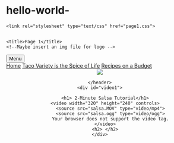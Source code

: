 # hello-world-
<!DOCTYPE html>
<html>

<head>
    <meta charset="UTF-8">
    <meta name="viewport" content="width=device-width, user-scalable=no, initial-scale=1.0, maximum-scale=1.0, minimum-scale=1.0" />
    <!-- check these fonts
    <link href="https://fonts.googleapis.com/icon?family=Material+Icons" rel="stylesheet">
    <link href="https://fonts.googleapis.com/css?family=Open+Sans:400,600" rel="stylesheet">
-->

    <link rel="stylesheet" type="text/css" href="page1.css">


    <title>Page 1</title>
    <!--Maybe insert an img file for logo -->

</head>

<body>
    <nav>
        <div class="menu">
            <button class="menubtn">Menu</button>
            <div class="menu-content">
                <a href="index.html">Home</a>
                <a href="page2.html">Taco Variety is the Spice of Life</a>
                <a href="page3.html">Recipes on a Budget</a>
            </div>
        </div>
    </nav>
    <header>
        <img id=title src="Title1.jpg">

    </header>
    <div id="video1">

        <h1> 2-Minute Salsa Tutorial</h1>
        <video width="320" height="240" controls>
            <source src="salsa.MOV" type="video/mp4">
            <source src="salsa.ogg" type="video/ogg">
            Your browser does not support the video tag.
        </video>
        <h2> </h2>
    </div>



</body>

</html>
